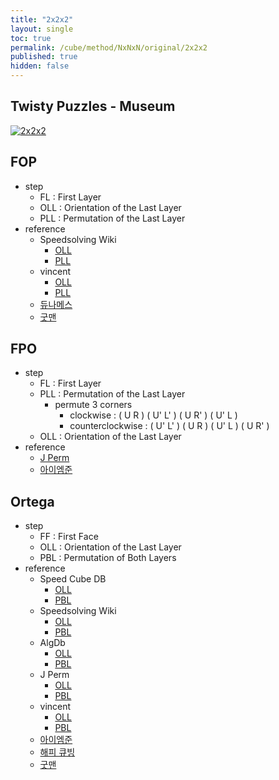 ```yaml
---
title: "2x2x2"
layout: single
toc: true
permalink: /cube/method/NxNxN/original/2x2x2
published: true
hidden: false
---
```


<head>
  <base target="_blank">
</head>



## Twisty Puzzles - Museum

<a href="https://twistypuzzles.com/app/museum/museum_showitem.php?pkey=20">
  <img alt="2x2x2" src="https://twistypuzzles.com/museum/large/00020-01.jpg">
</a>



## FOP

- step
  - FL : First Layer
  - OLL : Orientation of the Last Layer
  - PLL : Permutation of the Last Layer
- reference
  - Speedsolving Wiki
    - [OLL](https://www.speedsolving.com/wiki/index.php/OLL_(2x2x2))
    - [PLL](https://www.speedsolving.com/wiki/index.php/PLL_(2x2x2))
  - vincent
    - [OLL](https://m.blog.naver.com/vincentcube/60134585079)
    - [PLL](https://m.blog.naver.com/vincentcube/60134585117)
  - [듀나메스](https://youtu.be/wTMsdWKq6No)
  - [굿맨](https://youtu.be/byZU8_inqSU)



## FPO

- step
  - FL : First Layer
  - PLL : Permutation of the Last Layer
    - permute 3 corners
      - clockwise : ( U R ) ( U' L' ) ( U R' ) ( U' L )
      - counterclockwise : ( U' L' ) ( U R ) ( U' L ) ( U R' )
  - OLL : Orientation of the Last Layer
- reference
  - [J Perm](https://jperm.net/2x2)
  - [아이엠준](https://youtu.be/3UtuDW2THL4)



## Ortega

- step
  - FF : First Face
  - OLL : Orientation of the Last Layer
  - PBL : Permutation of Both Layers
- reference
  - Speed Cube DB
    - [OLL](https://speedcubedb.com/a/2x2/OrtegaOLL)
    - [PBL](https://speedcubedb.com/a/2x2/OrtegaPBL)
  - Speedsolving Wiki
    - [OLL](https://www.speedsolving.com/wiki/index.php/OLL_(2x2x2))
    - [PBL](https://www.speedsolving.com/wiki/index.php/PBL)
  - AlgDb
    - [OLL](http://algdb.net/puzzle/222/ortegaoll)
    - [PBL](http://algdb.net/puzzle/222/ortegapbl)
  - J Perm
    - [OLL](https://jperm.net/algs/2x2oll)
    - [PBL](https://jperm.net/algs/2x2pbl)
  - vincent
    - [OLL](https://m.blog.naver.com/vincentcube/60134828818)
    - [PBL](https://m.blog.naver.com/vincentcube/60134828872)
  - [아이엠준](https://youtu.be/BNmOS69maw4)
  - [해피 큐빙](https://youtu.be/3d1IKL6HMUs)
  - [굿맨](https://youtu.be/zcihyvuCvMQ)
